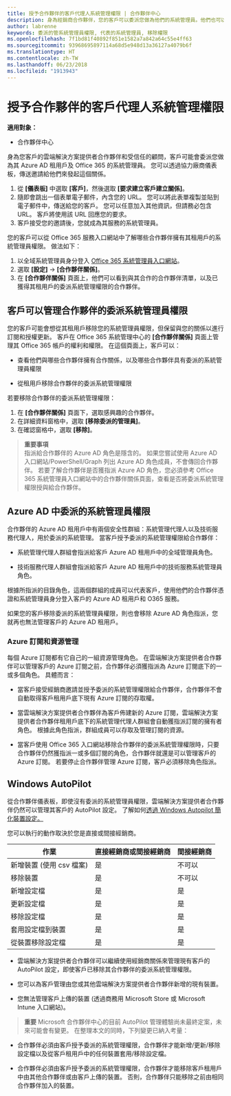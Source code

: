 ```yaml
---
title: 授予合作夥伴的客戶代理人系統管理權限 | 合作夥伴中心
description: 身為經銷商合作夥伴，您的客戶可以委派您做為他們的系統管理員。他們也可以移除權限。
author: labrenne
keywords: 委派的管系統管理員權限, 代表的系統管理員, 移除權限
ms.openlocfilehash: 7f1bd81f40892f851e1582a7a842a64c55e4ff63
ms.sourcegitcommit: 93968695897114a68d5e948d13a36127a4079b6f
ms.translationtype: HT
ms.contentlocale: zh-TW
ms.lasthandoff: 06/23/2018
ms.locfileid: "1913943"
---
```

# <a name="customers-delegate-administration-privileges-to-partners"></a>授予合作夥伴的客戶代理人系統管理權限

**適用對象：**

-  合作夥伴中心

身為您客戶的雲端解決方案提供者合作夥伴和受信任的顧問，客戶可能會委派您做為其 Azure AD 租用戶及 Office 365 的系統管理員。 您可以透過協力廠商儀表板，傳送邀請給他們來發起這個關係。 

1. 從 **\[儀表板\]** 中選取 **\[客戶\]**，然後選取 **\[要求建立客戶建立關係\]**。
2. 隨即會跳出一個表單電子郵件，內含您的 URL。 您可以將此表單複製並貼到電子郵件中，傳送給您的客戶。 您可以任意加入其他資訊，但請務必包含 URL。 客戶將使用該 URL 回應您的要求。  
3. 客戶接受您的邀請後，您就成為其服務的系統管理員。

您的客戶可以從 Office 365 服務入口網站中了解哪些合作夥伴擁有其租用戶的系統管理員權限。 做法如下：

1. 以全域系統管理員身分登入 [Office 365 系統管理員入口網站](https://portal.office.com/adminportal)。
2. 選取 **\[設定\]** → **\[合作夥伴關係\]**。
3. 在 **\[合作夥伴關係\]** 頁面上，他們可以看到與其合作的合作夥伴清單，以及已獲得其租用戶的委派系統管理權限的合作夥伴。

## <a name="customers-can-manage-a-partners-delegated-admin-privileges"></a>客戶可以管理合作夥伴的委派系統管理員權限 

您的客戶可能會想從其租用戶移除您的系統管理員權限，但保留與您的關係以進行訂閱和授權更新。 客戶在 Office 365 系統管理中心的 **\[合作夥伴關係\]** 頁面上管理其 Office 365 帳戶的權利和權限。 在這個頁面上，客戶可以：

- 查看他們與哪些合作夥伴擁有合作關係，以及哪些合作夥伴具有委派的系統管理員權限

- 從租用戶移除合作夥伴的委派系統管理權限

若要移除合作夥伴的委派系統管理權限：

1. 在 **\[合作夥伴關係\]** 頁面下，選取感興趣的合作夥伴。
2. 在詳細資料窗格中，選取 **\[移除委派的管理員\]**。
3. 在確認窗格中，選取 **\[移除\]**。

>**重要事項**<br>
指派給合作夥伴的 Azure AD 角色是隱含的。 如果您嘗試使用 Azure AD 入口網站/PowerShell/Graph 列出 Azure AD 角色成員，不會傳回合作夥伴。 若要了解合作夥伴是否獲指派 Azure AD 角色，您必須參考 Office 365 系統管理員入口網站中的合作夥伴關係頁面，查看是否將委派系統管理權限授與給合作夥伴。

## <a name="delegated-admin-privileges-in-azure-ad"></a>Azure AD 中委派的系統管理員權限 

合作夥伴的 Azure AD 租用戶中有兩個安全性群組：系統管理代理人以及技術服務代理人，用於委派的系統管理。 當客戶授予委派的系統管理權限給合作夥伴：

- 系統管理代理人群組會指派給客戶 Azure AD 租用戶中的全域管理員角色。

- 技術服務代理人群組會指派給客戶 Azure AD 租用戶中的技術服務系統管理員角色。

根據所指派的目錄角色，這兩個群組的成員可以代表客戶，使用他們的合作夥伴憑證和系統管理員身分登入客戶的 Azure AD 租用戶和 O365 服務。

如果您的客戶移除委派的系統管理員權限，則也會移除 Azure AD 角色指派，您就再也無法管理客戶的 Azure AD 租用戶。

### <a name="azure-subscriptions-and-resource-management"></a>Azure 訂閱和資源管理

每個 Azure 訂閱都有它自己的一組資源管理角色。 在雲端解決方案提供者合作夥伴可以管理客戶的 Azure 訂閱之前，合作夥伴必須獲指派為 Azure 訂閱底下的一或多個角色。 具體而言：

- 當客戶接受經銷商邀請並授予委派的系統管理權限給合作夥伴，合作夥伴不會自動取得客戶租用戶底下現有 Azure 訂閱的存取權。

- 當雲端解決方案提供者合作夥伴為客戶佈建新的 Azure 訂閱，雲端解決方案提供者合作夥伴租用戶底下的系統管理代理人群組會自動獲指派訂閱的擁有者角色。 根據此角色指派，群組成員可以存取及管理訂閱的資源。

- 當客戶使用 Office 365 入口網站移除合作夥伴的委派系統管理權限時，只要合作夥伴仍然獲指派一或多個訂閱的角色，合作夥伴就還是可以管理客戶的 Azure 訂閱。 若要停止合作夥伴管理 Azure 訂閱，客戶必須移除角色指派。

## <a name="windows-autopilot"></a>Windows AutoPilot 

從合作夥伴儀表板，即使沒有委派的系統管理員權限，雲端解決方案提供者合作夥伴仍然可以管理其客戶的 AutoPilot 設定。 了解如何[透過 Windows Autopilot 簡化裝置設定。](https://docs.microsoft.com/partner-center/autopilot)

您可以執行的動作取決於您是直接或間接經銷商。

|**作業**   |**直接經銷商或間接經銷商**   |**間接經銷商**   |
|-----------------|-----------------------------------| -----------------------------|
|新增裝置 (使用 csv 檔案)  |是      |不可以|
|移除裝置   |是   |不可以|
|新增設定檔   |是   | 是   |
|更新設定檔   |是    |是   |
|移除設定檔   |是   |是   |
|套用設定檔到裝置   |是   |是   |
|從裝置移除設定檔   |是   |是   | 

- 雲端解決方案提供者合作夥伴可以繼續使用經銷商關係來管理現有客戶的 AutoPilot 設定，即使客戶已移除其合作夥伴的委派系統管理權限。

- 您可以為客戶管理由您或其他雲端解決方案提供者合作夥伴新增的現有裝置。

- 您無法管理客戶上傳的裝置 (透過商務用 Microsoft Store 或 Microsoft Intune 入口網站)。

>**重要** Microsoft 合作夥伴中心的目前 AutoPilot 管理體驗尚未最終定案，未來可能會有變更。 在整理本文的同時，下列變更已納入考量：

  - 合作夥伴必須由客戶授予委派的系統管理權限，合作夥伴才能新增/更新/移除設定檔以及從客戶租用戶中的任何裝置套用/移除設定檔。

- 合作夥伴必須由客戶授予委派的系統管理權限，合作夥伴才能移除客戶租用戶中由其他合作夥伴或由客戶上傳的裝置。 否則，合作夥伴只能移除之前由相同合作夥伴加入的裝置。
